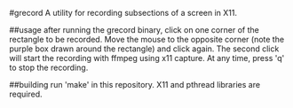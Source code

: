 #grecord
A utility for recording subsections of a screen in X11.

##usage
after running the grecord binary, click on one corner of the rectangle
to be recorded. Move the mouse to the opposite corner (note the purple
box drawn around the rectangle) and click again. The second click will
start the recording with ffmpeg using x11 capture. At any time, press
'q' to stop the recording.

##building
run 'make' in this repository. X11 and pthread libraries are required.
